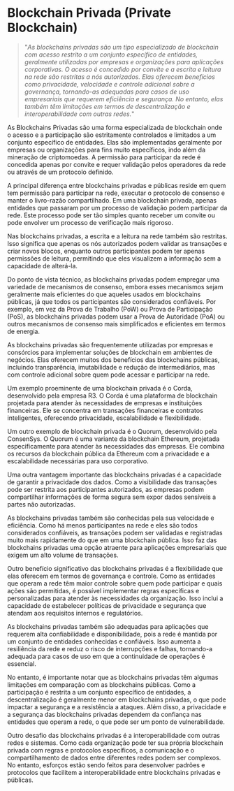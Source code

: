 # Blockchain Privada (Private Blockchain)

>"*As blockchains privadas são um tipo especializado de blockchain com acesso restrito a um conjunto específico de entidades, geralmente utilizadas por empresas e organizações para aplicações corporativas. O acesso é concedido por convite e a escrita e leitura na rede são restritas a nós autorizados. Elas oferecem benefícios como privacidade, velocidade e controle adicional sobre a governança, tornando-as adequadas para casos de uso empresariais que requerem eficiência e segurança. No entanto, elas também têm limitações em termos de descentralização e interoperabilidade com outras redes.*"

As Blockchains Privadas são uma forma especializada de blockchain onde o acesso e a participação são estritamente controlados e limitados a um conjunto específico de entidades. Elas são implementadas geralmente por empresas ou organizações para fins muito específicos, indo além da mineração de criptomoedas. A permissão para participar da rede é concedida apenas por convite e requer validação pelos operadores da rede ou através de um protocolo definido.

A principal diferença entre blockchains privadas e públicas reside em quem tem permissão para participar na rede, executar o protocolo de consenso e manter o livro-razão compartilhado. Em uma blockchain privada, apenas entidades que passaram por um processo de validação podem participar da rede. Este processo pode ser tão simples quanto receber um convite ou pode envolver um processo de verificação mais rigoroso.

Nas blockchains privadas, a escrita e a leitura na rede também são restritas. Isso significa que apenas os nós autorizados podem validar as transações e criar novos blocos, enquanto outros participantes podem ter apenas permissões de leitura, permitindo que eles visualizem a informação sem a capacidade de alterá-la.

Do ponto de vista técnico, as blockchains privadas podem empregar uma variedade de mecanismos de consenso, embora esses mecanismos sejam geralmente mais eficientes do que aqueles usados em blockchains públicas, já que todos os participantes são considerados confiáveis. Por exemplo, em vez da Prova de Trabalho (PoW) ou Prova de Participação (PoS), as blockchains privadas podem usar a Prova de Autoridade (PoA) ou outros mecanismos de consenso mais simplificados e eficientes em termos de energia.

As blockchains privadas são frequentemente utilizadas por empresas e consórcios para implementar soluções de blockchain em ambientes de negócios. Elas oferecem muitos dos benefícios das blockchains públicas, incluindo transparência, imutabilidade e redução de intermediários, mas com controle adicional sobre quem pode acessar e participar na rede.

Um exemplo proeminente de uma blockchain privada é o Corda, desenvolvido pela empresa R3. O Corda é uma plataforma de blockchain projetada para atender às necessidades de empresas e instituições financeiras. Ele se concentra em transações financeiras e contratos inteligentes, oferecendo privacidade, escalabilidade e flexibilidade.

Um outro exemplo de blockchain privada é o Quorum, desenvolvido pela ConsenSys. O Quorum é uma variante da blockchain Ethereum, projetada especificamente para atender às necessidades das empresas. Ele combina os recursos da blockchain pública da Ethereum com a privacidade e a escalabilidade necessárias para uso corporativo.

Uma outra vantagem importante das blockchains privadas é a capacidade de garantir a privacidade dos dados. Como a visibilidade das transações pode ser restrita aos participantes autorizados, as empresas podem compartilhar informações de forma segura sem expor dados sensíveis a partes não autorizadas.

As blockchains privadas também são conhecidas pela sua velocidade e eficiência. Como há menos participantes na rede e eles são todos considerados confiáveis, as transações podem ser validadas e registradas muito mais rapidamente do que em uma blockchain pública. Isso faz das blockchains privadas uma opção atraente para aplicações empresariais que exigem um alto volume de transações.

Outro benefício significativo das blockchains privadas é a flexibilidade que elas oferecem em termos de governança e controle. Como as entidades que operam a rede têm maior controle sobre quem pode participar e quais ações são permitidas, é possível implementar regras específicas e personalizadas para atender às necessidades da organização. Isso inclui a capacidade de estabelecer políticas de privacidade e segurança que atendam aos requisitos internos e regulatórios.

As blockchains privadas também são adequadas para aplicações que requerem alta confiabilidade e disponibilidade, pois a rede é mantida por um conjunto de entidades conhecidas e confiáveis. Isso aumenta a resiliência da rede e reduz o risco de interrupções e falhas, tornando-a adequada para casos de uso em que a continuidade de operações é essencial.

No entanto, é importante notar que as blockchains privadas têm algumas limitações em comparação com as blockchains públicas. Como a participação é restrita a um conjunto específico de entidades, a descentralização é geralmente menor em blockchains privadas, o que pode impactar a segurança e a resistência a ataques. Além disso, a privacidade e a segurança das blockchains privadas dependem da confiança nas entidades que operam a rede, o que pode ser um ponto de vulnerabilidade.

Outro desafio das blockchains privadas é a interoperabilidade com outras redes e sistemas. Como cada organização pode ter sua própria blockchain privada com regras e protocolos específicos, a comunicação e o compartilhamento de dados entre diferentes redes podem ser complexos. No entanto, esforços estão sendo feitos para desenvolver padrões e protocolos que facilitem a interoperabilidade entre blockchains privadas e públicas.